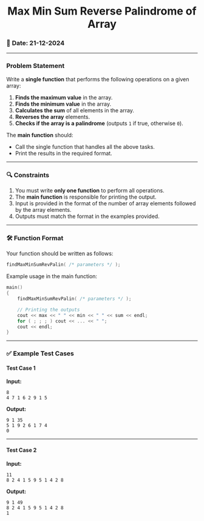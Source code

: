 # <center> **Max Min Sum Reverse Palindrome of Array** </center>

### 📅 **Date:** 21-12-2024  

---

### **Problem Statement**

Write a **single function** that performs the following operations on a given array:
1. **Finds the maximum value** in the array.  
2. **Finds the minimum value** in the array.  
3. **Calculates the sum** of all elements in the array.  
4. **Reverses the array** elements.  
5. **Checks if the array is a palindrome** (outputs `1` if true, otherwise `0`).  

The **main function** should:  
- Call the single function that handles all the above tasks.  
- Print the results in the required format.  

---

### 🔍 **Constraints**
1. You must write **only one function** to perform all operations.
2. The **main function** is responsible for printing the output.  
3. Input is provided in the format of the number of array elements followed by the array elements.  
4. Outputs must match the format in the examples provided.  

---

### 🛠️ **Function Format**

Your function should be written as follows:  
```cpp
findMaxMinSumRevPalin( /* parameters */ );
```

Example usage in the main function:  
```cpp
main()
{
    findMaxMinSumRevPalin( /* parameters */ );

    // Printing the outputs
    cout << max << " " << min << " " << sum << endl;
    for ( ; ; ; ) cout << ... << " ";
    cout << endl;
}
```

---

### ✅ **Example Test Cases**

#### **Test Case 1**  
**Input:**  
```
8  
4 7 1 6 2 9 1 5
```

**Output:**  
```
9 1 35  
5 1 9 2 6 1 7 4  
0
```

---

#### **Test Case 2**  
**Input:**  
```
11  
8 2 4 1 5 9 5 1 4 2 8
```

**Output:**  
```
9 1 49  
8 2 4 1 5 9 5 1 4 2 8  
1
```
